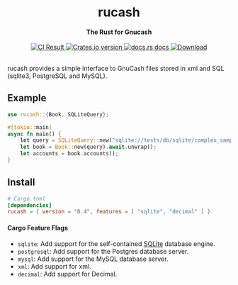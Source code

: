 <h1 align="center">rucash</h1>
<div align="center">
 <strong>
   The Rust for Gnucash
 </strong>
</div>

<br />

<div align="center">
  <!-- CI -->
  <a href="https://github.com/z-Wind/rucash/actions/workflows/ci.yml">
    <img src="https://github.com/z-Wind/rucash/actions/workflows/ci.yml/badge.svg?style=flat-square"
    alt="CI Result" />
  </a>
  <!-- Version -->
  <a href="https://crates.io/crates/rucash">
    <img src="https://img.shields.io/crates/v/rucash.svg?style=flat-square"
    alt="Crates.io version" />
  </a>
  <!-- Docs -->
  <a href="https://docs.rs/rucash">
    <img src="https://img.shields.io/badge/docs-latest-blue.svg?style=flat-square"
      alt="docs.rs docs" />
  </a>
  <!-- Downloads -->
  <a href="https://crates.io/crates/rucash">
    <img src="https://img.shields.io/crates/d/rucash.svg?style=flat-square"
      alt="Download" />
  </a>
</div>

<br/>

rucash provides a simple interface to GnuCash files stored in xml and SQL (sqlite3, PostgreSQL and MySQL).
## Example
```rust
use rucash::{Book, SQLiteQuery};

#[tokio::main]
async fn main() {
    let query = SQLiteQuery::new("sqlite://tests/db/sqlite/complex_sample.gnucash?mode=ro").await.unwrap();
    let book = Book::new(query).await.unwrap();
    let accounts = book.accounts();
}
```

## Install
```toml
# Cargo.toml
[dependencies]
rucash = { version = "0.4", features = [ "sqlite", "decimal" ] }
```

#### Cargo Feature Flags
-   `sqlite`: Add support for the self-contained [SQLite](https://sqlite.org/) database engine.
-   `postgresql`: Add support for the Postgres database server.
-   `mysql`: Add support for the MySQL database server.
-   `xml`: Add support for xml.
-   `decimal`: Add support for Decimal.